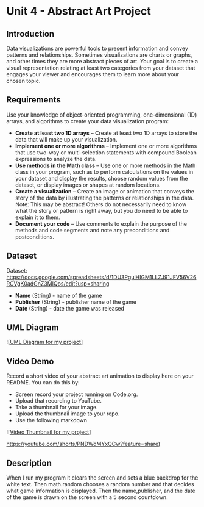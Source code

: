 # Unit 4 - Abstract Art Project

## Introduction

Data visualizations are powerful tools to present information and convey patterns and relationships. Sometimes visualizations are charts or graphs, and other times they are more abstract pieces of art. Your goal is to create a visual representation relating at least two categories from your dataset that engages your viewer and encourages them to learn more about your chosen topic.

## Requirements

Use your knowledge of object-oriented programming, one-dimensional (1D) arrays, and algorithms to create your data visualization program:

- **Create at least two 1D arrays** – Create at least two 1D arrays to store the data that will make up your visualization.
- **Implement one or more algorithms** – Implement one or more algorithms that use two-way or multi-selection statements with compound Boolean expressions to analyze the data.
- **Use methods in the Math class** – Use one or more methods in the Math class in your program, such as to perform calculations on the values in your dataset and display the results, choose random values from the dataset, or display images or shapes at random locations.
- **Create a visualization** – Create an image or animation that conveys the story of the data by illustrating the patterns or relationships in the data.
  Note: This may be abstract! Others do not necessarily need to know what the story or pattern is right away, but you do need to be able to explain it to them.
- **Document your code** – Use comments to explain the purpose of the methods and code segments and note any preconditions and postconditions.

## Dataset



Dataset: https://docs.google.com/spreadsheets/d/1DU3PgulHIGM1LLZJ91JFV56V26RCVgK0adGnZ3MIQos/edit?usp=sharing


- **Name** (String) - name of the game
- **Publisher** (String) - publisher name of the game
- **Date** (String) - date the game was released
## UML Diagram


![[UML Diagram for my project](https://docs.google.com/drawings/d/1DMCuAX-PtimmhLUs0qBZw3RVyfaoNXTaQp86QRjN2h0/edit)]

## Video Demo

Record a short video of your abstract art animation to display here on your README. You can do this by:

- Screen record your project running on Code.org.
- Upload that recording to YouTube.
- Take a thumbnail for your image.
- Upload the thumbnail image to your repo.
- Use the following markdown

![[Video Thumbnail for my project](https://docs.google.com/presentation/d/1OQPBnGOtvBdTPU-g6GgGKcj3eLwv4FHYlM2ppLDLS1s/edit?usp=sharing)]


https://youtube.com/shorts/PNDWdMYxQCw?feature=share)

## Description

When I run my program it clears the screen and sets a blue backdrop for the white text. Then math.random chooses a random number and that decides what game information is displayed. Then the name,publisher, and the date of the game is drawn on the screen with a 5 second countdown.
